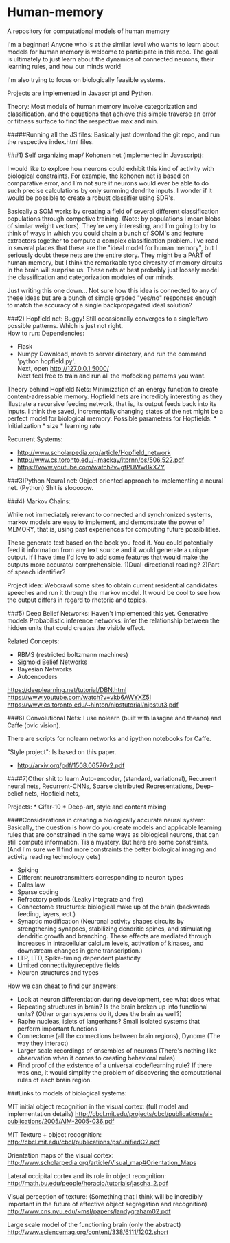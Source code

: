# Human-memory
A repository for computational models of human memory

I'm a beginner! Anyone who is at the similar level who wants to learn about
models for human memory is welcome to participate in this repo.
The goal is ultimately to just learn about the dynamics of connected neurons,
their learning rules, and how our minds work!

I'm also trying to focus on biologically feasible systems.

Projects are implemented in Javascript and Python.

Theory:
Most models of human memory involve categorization and classification, and the equations that achieve this simple traverse an error or fitness surface to find the respective max and min.

#####Running all the JS files:
Basically just download the git repo, and run the respective index.html files.


###1) Self organizing map/ Kohonen net (implemented in Javascript):

I would like to explore how neurons could exhibit this kind of activity with
biological constraints. For example, the kohonen net is based on comparative
error, and I'm not sure if neurons would ever be able to do such precise
calculations by only summing dendrite inputs.
I wonder if it would be possible to create a robust classifier using SDR's.

Basically a SOM works by creating a field of several different classification populations through competive training. (Note: by populations I mean blobs of similar weight vectors). They're very interesting, and I'm going to try to think of ways in which you could chain a bunch of SOM's and feature extractors together to compute a complex classification problem.
I've read in several places that these are the "ideal model for human memory", but I seriously doubt these nets are the entire story. They might be a PART of human memory, but I think the remarkable type diversity of memory circuits in the brain will surprise us. These nets at best probably just loosely model the classification and categorization modules of our minds.

Just writing this one down... Not sure how this idea is connected to any of these ideas but are a bunch of simple graded "yes/no" responses enough to  match the accuracy of a single backpropagated ideal solution?

###2) Hopfield net:
Buggy! Still occasionally converges to a single/two possible patterns. Which is just not right.  
How to run:
   Dependencies:  
   * Flask
   * Numpy
Download, move to server directory, and run the command 'python hopfield.py'.  
Next, open http://127.0.0.1:5000/  
Next feel free to train and run all the mofocking patterns you want.  

Theory behind Hopfield Nets:
Minimization of an energy function to create content-adressable memory.
Hopfield nets are incredibly interesting as they illustrate a recursive feeding network, that is, its output feeds back into its inputs. I think the saved, incrementally changing states of the net might be a perfect model for biological memory.
   Possible parameters for Hopfields:
      * Initialization
      * size
      * learning rate

Recurrent Systems:
* http://www.scholarpedia.org/article/Hopfield_network
* http://www.cs.toronto.edu/~mackay/itprnn/ps/506.522.pdf
* https://www.youtube.com/watch?v=gfPUWwBkXZY

###3)Python Neural net:
Object oriented approach to implementing a neural net. (Python)
Shit is slooooow.

###4) Markov Chains:

While not immediately relevant to connected and synchronized systems, markov models are easy to implement, and demonstrate the power of MEMORY, that is, using past experiences for computing future possibilities.

These generate text based on the book you feed it. You could potentially feed it information from any text source and it would generate a unique output. If I have time I'd love to add some features that would make the outputs more accurate/ comprehensible.
1)Dual-directional reading?
2)Part of speech identifier?

Project idea:
Webcrawl some sites to obtain current residential candidates speeches and run it through the markov model. It would be cool to see how the output differs in regard to rhetoric and topics.

###5) Deep Belief Networks:
Haven't implemented this yet.
Generative models
Probabilistic inference networks: infer the relationship between the hidden units that could creates the visible effect.  

Related Concepts:
 * RBMS (restricted boltzmann machines)
 * Sigmoid Belief Networks
 * Bayesian Networks
 * Autoencoders

https://deeplearning.net/tutorial/DBN.html
https://www.youtube.com/watch?v=vkb6AWYXZ5I
https://www.cs.toronto.edu/~hinton/nipstutorial/nipstut3.pdf

###6) Convolutional Nets:
I use nolearn (built with lasagne and theano) and Caffe (bvlc vision).

There are scripts for nolearn networks and ipython notebooks for Caffe.

"Style project": Is based on this paper. 
* http://arxiv.org/pdf/1508.06576v2.pdf




####7)Other shit to learn
   Auto-encoder, (standard, variational), Recurrent neural nets, Recurrent-CNNs, Sparse distributed Representations, Deep-belief nets, Hopfield nets,

   Projects:
      * Cifar-10
      * Deep-art, style and content mixing

####Considerations in creating a biologically accurate neural system:
Basically, the question is how do you create models and applicable learning rules that are constrained in the same ways as biological neurons, that can still compute information.
Tis a mystery.
But here are some constraints. (And I'm sure we'll find more constraints the better biological imaging and activity reading technology gets)

   * Spiking
   * Different neurotransmitters corresponding to neuron types
   * Dales law
   * Sparse coding
   * Refractory periods (Leaky integrate and fire)
   * Connectome structures: biological make up of the brain (backwards feeding, layers, ect.)
   * Synaptic modification (Neuronal activity shapes circuits by strengthening synapses, stabilizing dendritic spines, and stimulating dendritic growth and branching. These effects are mediated through increases in intracellular calcium levels, activation of kinases, and downstream changes in gene transcription.)
   * LTP, LTD, Spike-timing dependent plasticity.
   * Limited connectivity/receptive fields
   * Neuron structures and types


How we can cheat to find our answers:
   * Look at neuron differentiation during development, see what does what
   * Repeating structures in brain? Is the brain broken up into functional units? (Other organ systems do it, does the brain as well?)
   * Raphe nucleas, islets of langerhans? Small isolated systems that perform important functions
   * Connectome (all the connections between brain regions), Dynome (The way they interact)
   * Larger scale recordings of ensembles of neurons (There's nothing like observation when it comes to creating behavioral rules)
   * Find proof of the existence of a universal code/learning rule? If there was one, it would simplify the problem of discovering the computational rules of each brain region.


###Links to models of biological systems:

MIT initial object recognition in the visual cortex: (full model and implementation details)
http://cbcl.mit.edu/projects/cbcl/publications/ai-publications/2005/AIM-2005-036.pdf

MIT Texture + object recognition:
http://cbcl.mit.edu/cbcl/publications/ps/unifiedC2.pdf

Orientation maps of the visual cortex:
http://www.scholarpedia.org/article/Visual_map#Orientation_Maps

Lateral occipital cortex and its role in object recognition:
http://math.bu.edu/people/horacio/tutorials/jascha_2.pdf

Visual perception of texture: (Something that I think will be incredibly important in the future of effective object segregation and recognition)
http://www.cns.nyu.edu/~msl/papers/landygraham02.pdf

Large scale model of the functioning brain (only the abstract)
http://www.sciencemag.org/content/338/6111/1202.short
